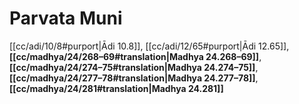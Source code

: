# Parvata Muni

[[cc/adi/10/8#purport|Ādi 10.8]], [[cc/adi/12/65#purport|Ādi 12.65]], **[[cc/madhya/24/268–69#translation|Madhya 24.268–69]]**, **[[cc/madhya/24/274–75#translation|Madhya 24.274–75]]**, **[[cc/madhya/24/277–78#translation|Madhya 24.277–78]]**, **[[cc/madhya/24/281#translation|Madhya 24.281]]**

